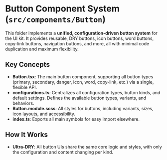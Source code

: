 # Button Component System (`src/components/Button`)

This folder implements a **unified, configuration-driven button system** for the UI kit. It provides reusable, DRY buttons, icon buttons, word buttons, copy-link buttons, navigation buttons, and more, all with minimal code duplication and maximum flexibility.

## Key Concepts

- **Button.tsx**: The main button component, supporting all button types (primary, secondary, danger, icon, word, copy-link, etc.) via a single, flexible API.
- **configurations.ts**: Centralizes all configuration types, button kinds, and default settings. Defines the available button types, variants, and behaviors.
- **Button.module.scss**: All styles for buttons, including variants, sizes, icon layouts, and accessibility.
- **index.ts**: Exports all main symbols for easy import elsewhere.

## How It Works

- **Ultra-DRY**: All button UIs share the same core logic and styles, with only the configuration and content changing per kind.
